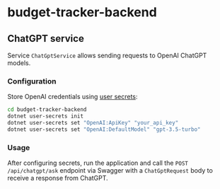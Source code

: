 # budget-tracker-backend

## ChatGPT service

Service `ChatGptService` allows sending requests to OpenAI ChatGPT models.

### Configuration

Store OpenAI credentials using [user secrets](https://learn.microsoft.com/en-us/aspnet/core/security/app-secrets):

```bash
cd budget-tracker-backend
dotnet user-secrets init
dotnet user-secrets set "OpenAI:ApiKey" "your_api_key"
dotnet user-secrets set "OpenAI:DefaultModel" "gpt-3.5-turbo"
```

### Usage

After configuring secrets, run the application and call the `POST /api/chatgpt/ask` endpoint via Swagger with a `ChatGptRequest` body to receive a response from ChatGPT.
